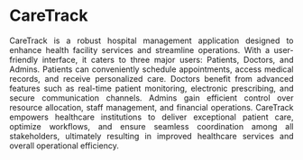 <p align="center"> 
<h1> CareTrack </h1>
</p>


<p align = "justify">
CareTrack is a robust hospital management application designed to enhance health facility services and streamline operations. With a user-friendly interface, it caters to three major users: Patients, Doctors, and Admins. Patients can conveniently schedule appointments, access medical records, and receive personalized care. Doctors benefit from advanced features such as real-time patient monitoring, electronic prescribing, and secure communication channels. Admins gain efficient control over resource allocation, staff management, and financial operations. CareTrack empowers healthcare institutions to deliver exceptional patient care, optimize workflows, and ensure seamless coordination among all stakeholders, ultimately resulting in improved healthcare services and overall operational efficiency.
</p>
